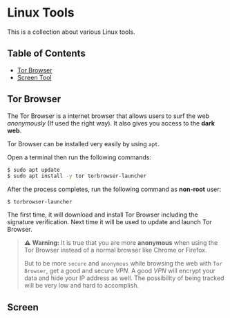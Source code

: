 # Linux Tools

This is a collection about various Linux tools.

## Table of Contents

- [Tor Browser](#tor-browser)
- [Screen Tool](#screen)

## Tor Browser

The Tor Browser is a internet browser that allows users to surf the web _anonymously_ (If used the right way). It also gives you access to the **dark web**.

Tor Browser can be installed very easily by using `apt`.

Open a terminal then run the following commands:

```bash
$ sudo apt update
$ sudo apt install -y tor torbrowser-launcher
```

After the process completes, run the following command as **non-root** user:

```console
$ torbrowser-launcher
```

The first time, it will download and install Tor Browser including the signature verification.
Next time it will be used to update and launch Tor Browser.

> :warning: **Warning:** It is true that you are more **anonymous** when using the Tor Browser instead of a normal browser like Chrome or Firefox.
>
> But to be more `secure` and `anonymous` while browsing the web with `Tor Browser`, get a good and secure _VPN_. A good _VPN_ will encrypt your data and hide your IP address as well. The possibility of being tracked will be very low and hard to accomplish.

## Screen
